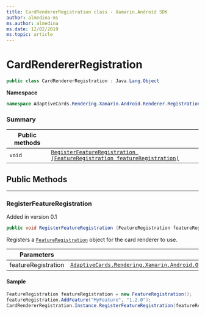 ```yaml
---
title: CardRendererRegistration class - Xamarin.Android SDK
author: almedina-ms
ms.author: almedina
ms.date: 12/02/2019
ms.topic: article
---
```


# CardRendererRegistration

```csharp
public class CardRendererRegistration : Java.Lang.Object
```

**Namespace**
```csharp
namespace AdaptiveCards.Rendering.Xamarin.Android.Renderer.Registration
```

### Summary

| Public methods | &nbsp; |
| --- | ---- |
| ```void``` | [```RegisterFeatureRegistration (FeatureRegistration featureRegistration)```](#registerfeatureregistration) |

## Public Methods

--- 

### <a id="registerfeatureregistration"></a> RegisterFeatureRegistration
<p>Added in version 0.1</p>

```csharp
public void RegisterFeatureRegistration (FeatureRegistration featureRegistration)
```

Registers a [```FeatureRegistration```](adaptivecards-rendering-xamarin-android-objectmodel-featureregistration.md) object for the card renderer to use.

| Parameters | &nbsp; |
| --- | --- |
| featureRegistration | [```AdaptiveCards.Rendering.Xamarin.Android.ObjectModel.FeatureRegistration```](adaptivecards-rendering-xamarin-android-objectmodel-featureregistration.md) |

#### Sample

```csharp
FeatureRegistration featureRegistration = new FeatureRegistration();
featureRegistration.AddFeature("MyFeature", "1.2.0");
CardRendererRegistration.Instance.RegisterFeatureRegistration(featureRegistration);
```